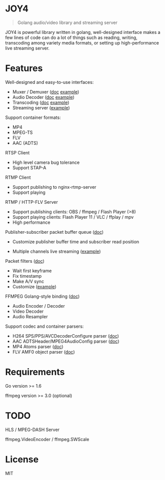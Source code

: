 # JOY4

> Golang audio/video library and streaming server

JOY4 is powerful library written in golang, well-designed interface makes a few lines of code can do a lot of things such as reading, writing, transcoding among variety media formats, or setting up high-performance live streaming server.

# Features 

Well-designed and easy-to-use interfaces:

- Muxer / Demuxer ([doc](https://godoc.org/github.com/tuan3w/joy4/av#Demuxer) [example](https://github.com/tuan3w/joy4/blob/master/examples/open_probe_file/main.go))
- Audio Decoder ([doc](https://godoc.org/github.com/tuan3w/joy4/av#AudioDecoder) [example](https://github.com/tuan3w/joy4/blob/master/examples/audio_decode/main.go))
- Transcoding ([doc](https://godoc.org/github.com/tuan3w/joy4/av/transcode) [example](https://github.com/tuan3w/joy4/blob/master/examples/transcode/main.go))
- Streaming server ([example](https://github.com/tuan3w/joy4/blob/master/examples/http_flv_and_rtmp_server/main.go))

Support container formats:

- MP4
- MPEG-TS
- FLV
- AAC (ADTS)

RTSP Client
- High level camera bug tolerance
- Support STAP-A

RTMP Client
- Support publishing to nginx-rtmp-server
- Support playing

RTMP / HTTP-FLV Server 
- Support publishing clients: OBS / ffmpeg / Flash Player (>8)
- Support playing clients: Flash Player 11 / VLC / ffplay / mpv
- High performance


Publisher-subscriber packet buffer queue ([doc](https://godoc.org/github.com/tuan3w/joy4/av/pubsub))

- Customize publisher buffer time and subscriber read position


- Multiple channels live streaming ([example](https://github.com/tuan3w/joy4/blob/master/examples/rtmp_server_channels/main.go))

Packet filters ([doc](https://godoc.org/github.com/tuan3w/joy4/av/pktque))

- Wait first keyframe
- Fix timestamp
- Make A/V sync
- Customize ([example](https://github.com/tuan3w/joy4/blob/master/examples/rtmp_server_channels/main.go#L19))

FFMPEG Golang-style binding ([doc](https://godoc.org/github.com/tuan3w/joy4/cgo/ffmpeg))
- Audio Encoder / Decoder
- Video Decoder
- Audio Resampler

Support codec and container parsers:

- H264 SPS/PPS/AVCDecoderConfigure parser ([doc](https://godoc.org/github.com/tuan3w/joy4/codec/h264parser))
- AAC ADTSHeader/MPEG4AudioConfig parser ([doc](https://godoc.org/github.com/tuan3w/joy4/codec/aacparser))
- MP4 Atoms parser ([doc](https://godoc.org/github.com/tuan3w/joy4/format/mp4/mp4io))
- FLV AMF0 object parser ([doc](https://godoc.org/github.com/tuan3w/joy4/format/flv/flvio))

# Requirements

Go version >= 1.6

ffmpeg version >= 3.0 (optional)

# TODO

HLS / MPEG-DASH Server

ffmpeg.VideoEncoder / ffmpeg.SWScale

# License

MIT
